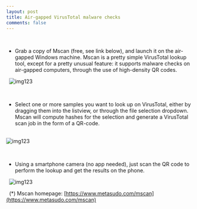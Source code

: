 ```yaml
---
layout: post
title: Air-gapped VirusTotal malware checks
comments: false
---
```


&nbsp;
   
* Grab a copy of Mscan (free, see link below), and launch it on the air-gapped Windows machine. Mscan is a pretty simple VirusTotal lookup tool, 
   except for a pretty unusual feature: it supports malware checks on air-gapped computers, through the use of high-density QR codes.

 &nbsp;
![img123](https://nsa40.casimages.com/img/2021/06/14/210614071240901989.png)


&nbsp;
* Select one or more samples you want to look up on VirusTotal, either by dragging them into the listview, or through the file selection dropdown. 
   Mscan will compute hashes for the selection and generate a VirusTotal scan job in the form of a QR-code.

&nbsp;  
![img123](https://nsa40.casimages.com/img/2021/06/14/210614071240992658.png)

&nbsp;
* Using a smartphone camera (no app needed), just scan the QR code to perform the lookup and get the results on the phone.  
  
&nbsp;
![img123](https://nsa40.casimages.com/img/2021/06/14/210614071633824986.png)
  
&nbsp;
(*) Mscan homepage: [https://www.metasudo.com/mscan](https://www.metasudo.com/mscan) 
